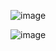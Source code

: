 
![image](https://github.com/user-attachments/assets/15b99869-5449-412d-a036-2c0d27b710ec)

![image](https://github.com/user-attachments/assets/201ef232-7074-4b8a-82d9-9ae4c7d9cea0)

